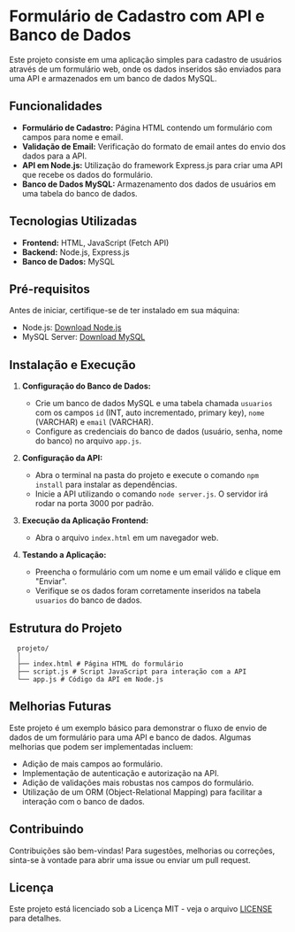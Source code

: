 # Formulário de Cadastro com API e Banco de Dados

Este projeto consiste em uma aplicação simples para cadastro de usuários através de um formulário web, onde os dados inseridos são enviados para uma API e armazenados em um banco de dados MySQL.

## Funcionalidades

- **Formulário de Cadastro:** Página HTML contendo um formulário com campos para nome e email.
- **Validação de Email:** Verificação do formato de email antes do envio dos dados para a API.
- **API em Node.js:** Utilização do framework Express.js para criar uma API que recebe os dados do formulário.
- **Banco de Dados MySQL:** Armazenamento dos dados de usuários em uma tabela do banco de dados.

## Tecnologias Utilizadas

- **Frontend:** HTML, JavaScript (Fetch API)
- **Backend:** Node.js, Express.js
- **Banco de Dados:** MySQL

## Pré-requisitos

Antes de iniciar, certifique-se de ter instalado em sua máquina:

- Node.js: [Download Node.js](https://nodejs.org/)
- MySQL Server: [Download MySQL](https://www.mysql.com/)

## Instalação e Execução

1. **Configuração do Banco de Dados:**
   - Crie um banco de dados MySQL e uma tabela chamada `usuarios` com os campos `id` (INT, auto incrementado, primary key), `nome` (VARCHAR) e `email` (VARCHAR).
   - Configure as credenciais do banco de dados (usuário, senha, nome do banco) no arquivo `app.js`.

2. **Configuração da API:**
   - Abra o terminal na pasta do projeto e execute o comando `npm install` para instalar as dependências.
   - Inicie a API utilizando o comando `node server.js`. O servidor irá rodar na porta 3000 por padrão.

3. **Execução da Aplicação Frontend:**
   - Abra o arquivo `index.html` em um navegador web.

4. **Testando a Aplicação:**
   - Preencha o formulário com um nome e um email válido e clique em "Enviar".
   - Verifique se os dados foram corretamente inseridos na tabela `usuarios` do banco de dados.

## Estrutura do Projeto
```
  projeto/
  │
  ├── index.html # Página HTML do formulário 
  ├── script.js # Script JavaScript para interação com a API
  └── app.js # Código da API em Node.js
```

## Melhorias Futuras

Este projeto é um exemplo básico para demonstrar o fluxo de envio de dados de um formulário para uma API e banco de dados. Algumas melhorias que podem ser implementadas incluem:

- Adição de mais campos ao formulário.
- Implementação de autenticação e autorização na API.
- Adição de validações mais robustas nos campos do formulário.
- Utilização de um ORM (Object-Relational Mapping) para facilitar a interação com o banco de dados.

## Contribuindo

Contribuições são bem-vindas! Para sugestões, melhorias ou correções, sinta-se à vontade para abrir uma issue ou enviar um pull request.

## Licença

Este projeto está licenciado sob a Licença MIT - veja o arquivo [LICENSE](LICENSE) para detalhes.


